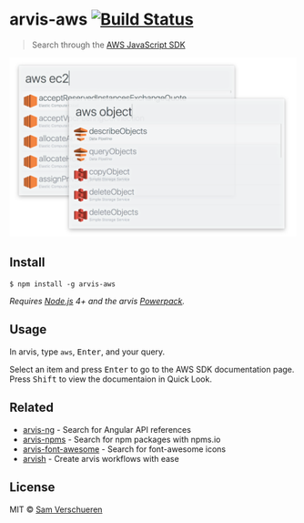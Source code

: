 # arvis-aws [![Build Status](https://travis-ci.org/SamVerschueren/arvis-aws.svg?branch=master)](https://travis-ci.org/SamVerschueren/arvis-aws)

> Search through the [AWS JavaScript SDK](http://docs.aws.amazon.com/AWSJavaScriptSDK/latest/top-level-namespace.html)

<img src="screenshot.png" width="850">


## Install

```
$ npm install -g arvis-aws
```

*Requires [Node.js](https://nodejs.org) 4+ and the arvis [Powerpack](https://www.arvisapp.com/powerpack/).*


## Usage

In arvis, type `aws`, <kbd>Enter</kbd>, and your query.

Select an item and press <kbd>Enter</kbd> to go to the AWS SDK documentation page.<br>
Press <kbd>Shift</kbd> to view the documentaion in Quick Look.


## Related

- [arvis-ng](https://github.com/SamVerschueren/arvis-ng) - Search for Angular API references
- [arvis-npms](https://github.com/sindresorhus/arvis-npms) - Search for npm packages with npms.io
- [arvis-font-awesome](https://github.com/SamVerschueren/arvis-font-awesome) - Search for font-awesome icons
- [arvish](https://github.com/sindresorhus/arvish) - Create arvis workflows with ease


## License

MIT © [Sam Verschueren](https://github.com/SamVerschueren)
